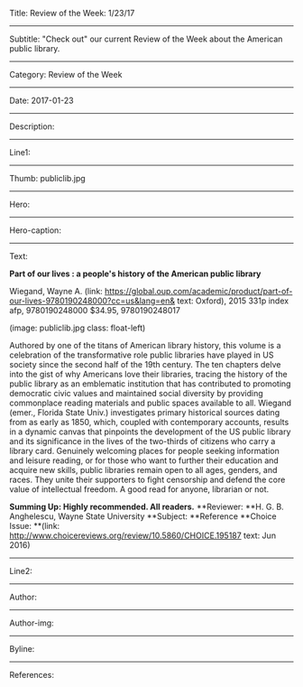 Title: Review of the Week: 1/23/17

----

Subtitle: "Check out" our current Review of the Week about the American public library.

----

Category: Review of the Week

----

Date: 2017-01-23

----

Description: 

----

Line1: 

----

Thumb: publiclib.jpg

----

Hero: 

----

Hero-caption: 

----

Text: 

**Part of our lives : a people's history of the American public library**

Wiegand, Wayne A. (link: https://global.oup.com/academic/product/part-of-our-lives-9780190248000?cc=us&lang=en& text: Oxford), 2015
331p index afp,	9780190248000 $34.95, 9780190248017

</p> 
(image: publiclib.jpg class: float-left) 
</p>

Authored by one of the titans of American library history, this volume is a celebration of the transformative role public libraries have played in US society since the second half of the 19th century.  The ten chapters delve into the gist of why Americans love their libraries, tracing the history of the public library as an emblematic institution that has contributed to promoting democratic civic values and maintained social diversity by providing commonplace reading materials and public spaces available to all.  Wiegand (emer., Florida State Univ.) investigates primary historical sources dating from as early as 1850, which, coupled with contemporary accounts, results in a dynamic canvas that pinpoints the development of the US public library and its significance in the lives of the two-thirds of citizens who carry a library card.  Genuinely welcoming places for people seeking information and leisure reading, or for those who want to further their education and acquire new skills, public libraries remain open to all ages, genders, and races.  They unite their supporters to fight censorship and defend the core value of intellectual freedom.  A good read for anyone, librarian or not.

**Summing Up: Highly recommended. All readers.**
**Reviewer: **H. G. B. Anghelescu, Wayne State University
**Subject: **Reference
**Choice Issue: **(link: http://www.choicereviews.org/review/10.5860/CHOICE.195187 text: Jun 2016)

----

Line2: 

----

Author: 

----

Author-img: 

----

Byline: 

----

References: 